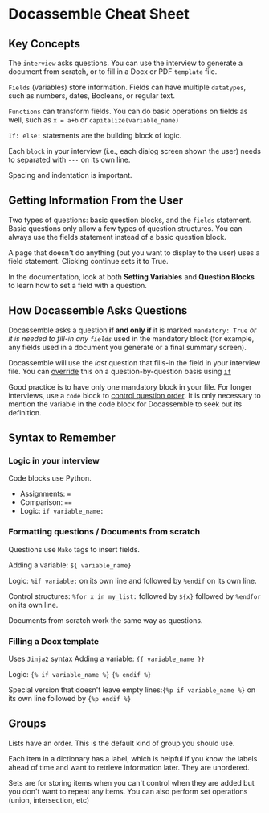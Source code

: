 # Docassemble Cheat Sheet
## Key Concepts

The `interview` asks questions. You can use the interview to generate a document from scratch, or to fill in a Docx or PDF `template`
file.

`Fields` (variables) store information. Fields can have multiple `datatypes`, such as numbers, dates, Booleans, or regular text.

`Functions` can transform fields. You can do basic operations on fields as well, such as `x = a+b` or `capitalize(variable_name)`

`If: else:` statements are the building block of logic.

Each `block` in your interview (i.e., each dialog screen shown the user) needs to separated with `---` on its own line.

Spacing and indentation is important.

## Getting Information From the User
Two types of questions: basic question blocks, and the `fields` statement.
Basic questions only allow a few types of question structures. You can always use the fields statement instead of a basic question block.

A page that doesn't do anything (but you want to display to the user) uses a field statement. Clicking continue sets it to True.

In the documentation, look at both **Setting Variables** and **Question Blocks** to learn how to set a field with a question.

## How Docassemble Asks Questions
Docassemble asks a question **if and only if** it is marked `mandatory: True` _or it is needed to fill-in any `fields`_ used in the
mandatory block (for example, any fields used in a document you generate or a final summary screen).

Docassemble will use the _last_ question that fills-in the field in your interview file. You can [override](https://docassemble.org/docs/logic.html#order) this on a question-by-question basis using [`if`](https://docassemble.org/docs/modifiers.html#if)

Good practice is to have only one mandatory block in your file. For longer interviews, use a `code` block to [control question order](https://docassemble.org/docs/logic.html#order).
It is only necessary to mention the variable in the code block for Docassemble to seek out its definition.

## Syntax to Remember
### Logic in your interview
Code blocks use Python. 
* Assignments: `=` 
* Comparison: `==`
* Logic: `if variable_name:`

### Formatting questions / Documents from scratch
Questions use `Mako` tags to insert fields.

Adding a variable: `${ variable_name}`

Logic: `%if variable:` on its own line and followed by  `%endif` on its own line.

Control structures: `%for x in my_list:` followed by `${x}` followed by `%endfor` on its own line.

Documents from scratch work the same way as questions.

### Filling a Docx template
Uses `Jinja2` syntax
Adding a variable: `{{ variable_name }}`

Logic: `{% if variable_name %}` `{% endif %}`

Special version that doesn't leave empty lines:`{%p if variable_name %}`  on its own line followed by `{%p endif %}`

## Groups
Lists have an order. This is the default kind of group you should use.

Each item in a dictionary has a label, which is helpful if you know the labels ahead of time and want to retrieve information later. They are unordered.

Sets are for storing items when you can't control when they are added but you don't want to repeat any items. You can also perform set operations (union, intersection, etc)
